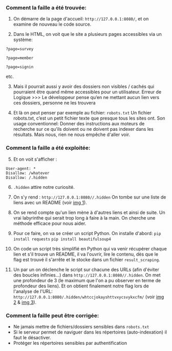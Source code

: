 ### Comment la faille a été trouvée:

1. On démarre de la page d'accueil: `http://127.0.0.1:8080/`, et on examine de nouveau le code source.

2. Dans le HTML, on voit que le site a plusieurs pages accessibles via un système:

`?page=survey`

`?page=member`

`?page=signin`

etc.

3. Mais il pourrait aussi y avoir des dossiers non visibles / cachés qui pourraient être quand même accessibles pour un utilisateur.
Erreur de Logique >>> Le développeur pense qu’en ne mettant aucun lien vers ces dossiers, personne ne les trouvera

4. Et là on peut penser par exemple au fichier: `robots.txt`
Un fichier robots.txt, c’est un petit fichier texte que presque tous les sites ont.
Son usage conventionnel: Donner des instructions aux moteurs de recherche sur ce qu’ils doivent ou ne doivent pas indexer dans les résultats. Mais nous, rien ne nous empêche d'aller voir.

### Comment la faille a été exploitée:

5. Et on voit s'afficher : 
```
User-agent: *
Disallow: /whatever
Disallow: /.hidden
```

6. `.hidden` attire notre curiosité.

7. On s'y rend : `http://127.0.0.1:8080//.hidden`
On tombe sur une liste de liens avec un README (voir [img 1](./1.png)).

8. On se rend compte qu'un lien mène à d'autres liens et ainsi de suite. Un vrai labyrinthe qui serait trop long à faire à la main.
On cherche une méthode efficace pour nous aider.

9. Pour ce faire, on va se créer un script Python.
On installe d'abord:
`pip install requests`
`pip install beautifulsoup4`

10. On code un script très simplifié en Python qui va venir récupérer chaque lien et s'il trouve un README, il va l'ouvrir, lire le contenu, dès que le flag est trouvé il s'arrête et le stocke dans un fichier `result_scraping`.

11. Un par un on déclenche le script sur chacune des URLs (afin d'éviter des boucles infinies...) dans `http://127.0.0.1:8080//.hidden`.
On met une profondeur de 3 (le maximum que l'on a pu observer en terme de profondeur des liens).
Et on obtient finalement notre flag lors de l'analyse de l'URL: `http://127.0.0.1:8080/.hidden/whtccjokayshttvxycsvykxcfm/` (voir [img 2](./2.png) & [img 3](./3.png)).

### Comment la faille peut être corrigée:

- Ne jamais mettre de fichiers/dossiers sensibles dans `robots.txt`
- Si le serveur permet de naviguer dans les répertoires (auto-indexation) il faut le désactiver.
- Protéger les répertoires sensibles par authentification